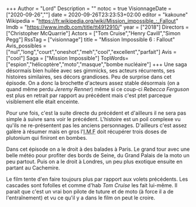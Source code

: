 +++
Author = "Lord"
Description = ""
notoc = true
VisionnageDate = ["2020-09-26",""]
date = 2020-09-26T23:23:53+02:00
editor = "kakoune"
Wikipedia = "https://fr.wikipedia.org/wiki/Mission_impossible_:_Fallout"
Imdb = "https://www.imdb.com/title/tt4912910/"
year = ["2018"]
Directors = ["Christopher McQuarrie"]
Actors = ["Tom Cruise","Henry Cavill","Simon Pegg"]
RssTag = ["visionnage"]
title = "Mission Impossible 6 : Fallout"
Avis_possibles = ["nul","long","court","oneshot","meh","cool","excellent","parfait"]
Avis = ["cool"] 
Saga = ["Mission Impossible"]
TopWords=["espion","hélicoptère","moto","masque","bombe nucléaire"]
+++
Une saga désormais bien huilée avec ses gimmicks, ses acteurs récurrents, ses histoires similaires, ses décors grandioses.
Peu de surprise dans cet épisode.
On a donc la brochette d'acteurs assez stable désormais (on a quand même perdu *Jeremy Renner*) même si ce coup-ci *Rebecca Ferguson* est plus en retrait par rapport au précédent mais c'est ptet parceque visiblement elle était enceinte.

Pour une fois, c'est la suite directe du précédent et d'ailleurs il ne sera pas simple à suivre sans voir le précédent.
L'histoire est un poil complexe vu qu'ils ne re-présentent pas les anciens personnages.
D'ailleurs c'est assez galère à résumer mais en gros l'<abbr title="Impossible Mission Force">I.M.F</abbr> doit récupérer trois doses de plutonium qui finiront en bombes.

Dans cet épisode on a le droit à des balades à Paris.
Le grand tour avec une belle météo pour profiter des bords de Seine, du Grand Palais de la moto un peu partout.
Puis on a le droit à Londres, un peu plus exotique ensuite en partant au Cachemire.

Le film tente d'en faire toujours plus par rapport aux volets précédents.
Les cascades sont fofolles et comme d'hab *Tom Cruise* les fait lui-même.
Il parait que c'est un vrai bon pilote de tuture et de moto (à force il a de l'entraînement) et vu ce qu'il y a dans le film on peut le croire.


